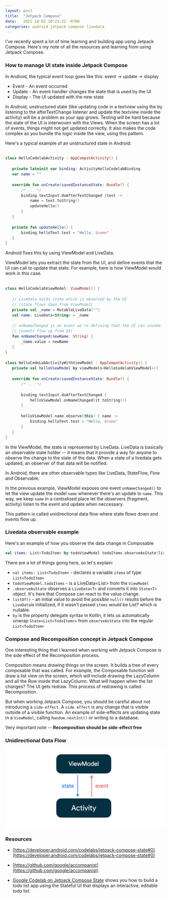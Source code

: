 ```yaml
---
layout: post
title:  "Jetpack Compose"
date:   2021-10-02 10:21:22 -0700
categories: android jetpack compose livedata
---
```


I've recently spent a lot of time learning and building app using Jetpack Compose. Here's my note of all the resources and learning from using Jetpack Compose.

### How to manage UI state inside Jetpack Compose

In Android, the typical event loop goes like this: event -> update -> display
- Event - An event occurred
- Update - An event handler changes the state that is used by the UI
- Display - The UI updated with the new state

In Android, unstructured state (like updating code in a textview using the by listening to the afterTextChange listener and update the textview inside the activity) will be a problem as your app grows.  Testing will be hard because the state of the UI is interwoven with the Views.  When the screen has a lot of events, things might not get updated correctly. It also makes the code complex as you bundle the logic inside the view, using this pattern.

Here's a typical example of an unstructured state in Android:

```kotlin

class HelloCodelabActivity : AppCompatActivity() {

   private lateinit var binding: ActivityHelloCodelabBinding
   var name = ""

   override fun onCreate(savedInstanceState: Bundle?) {
       /* ... */
       binding.textInput.doAfterTextChanged {text ->
           name = text.toString()
           updateHello()
       }
   }

   private fun updateHello() {
       binding.helloText.text = "Hello, $name"
   }
}

```

Android fixes this by using ViewModel and LiveData.

ViewModel lets you extract the state from the UI, and define events that the UI can call to update that state.  For example, here is how ViewModel would work in this case.   

```kotlin

class HelloCodelabViewModel: ViewModel() {

   // LiveData holds state which is observed by the UI
   // (state flows down from ViewModel)
   private val _name = MutableLiveData("")
   val name: LiveData<String> = _name

   // onNameChanged is an event we're defining that the UI can invoke
   // (events flow up from UI)
   fun onNameChanged(newName: String) {
       _name.value = newName
   }
}

class HelloCodeLabActivityWithViewModel : AppCompatActivity() {
   private val helloViewModel by viewModels<HelloCodelabViewModel>()

   override fun onCreate(savedInstanceState: Bundle?) {
       /* ... */

       binding.textInput.doAfterTextChanged {
           helloViewModel.onNameChanged(it.toString())
       }

       helloViewModel.name.observe(this) { name ->
           binding.helloText.text = "Hello, $name"
       }
   }
}

```

In the ViewModel, the state is represented by LiveData.  LiveData is basically an observable state holder -- it means that it provide a way for anyone to observe the change to the state of the data. When a state of a livedata gets updated, an observer of that data will be notified.

In Android, there are other observable types like LiveData, StateFlow, Flow and Observable.

In the previous example, ViewModel exposes one event `onNameChanged()` to let the view update the model `name` whenever there's an update to `name`.  This way, we keep `name` in a centralized place let the observers (fragment, activity) listen to the event and update when neccessary.

This pattern is called unidirectional data flow where state flows down and events flow up.

### Livedata observable example

Here's an example of how you observe the data change in Composable

```kotlin
val items: List<TodoItem> by todoViewModel.todoItems.observeAsState(listOf())
```

There are a lot of things going here, so let's explain:

- `val items: List<TodoItem>` - declares a variable `items` of type `List<TodoItem>`
- `todoViewModel.todoItems` - is a LiveData<List<TodoItem>> from the `ViewModel`
- `.observeAsState` observes a `LiveData<T>` and converts it into `State<T>` object.  It's here that Compose can react to the value change.  
- `listOf()` - an initial value to avoid the possible `null()` results before the `LiveData`is initialized, if it wasn't passed `items` would be List<TodoItem>? which is nullable.
- `by` is the property delegate syntax in Kotlin, it lets us automatically unwrap `State<List<TodoItem>>` from `observeAsState` into the regular `List<TodoItem>`


### Compose and Recomposition concept in Jetpack Compose

One interesting thing that I learned when working with Jetpack Compose is the side effect of the Recomposition process.

Composition means drawing things on the screen. It builds a tree of every composable that was called.  For example, the Composable function will draw a list view on the screen, which will include drawing the LazyColumn and all the Row inside that LazyColumn.  What will happen when the list changes?  The UI gets redraw.  This process of redrawing is called Recomposition.

But when working Jetpack Compose, you should be careful about not introducing a `side-effect`.   A `side effect` is any change that is visible outside of a visible function.  An example of side-effects are updating state in a `ViewModel`,  calling `Random.nextInt()` or writing to a database.

Very important note -- **Recomposition should be side-effect free**

### Unidirectional Data Flow

![image](/assets/images/unidirectional.png)

### Resources
- [https://developer.android.com/codelabs/jetpack-compose-state#0](https://developer.android.com/codelabs/jetpack-compose-state#0)

- [https://github.com/google/accompanist](https://github.com/google/accompanist)

- [Google Codelab on Jetpack Compose State](https://developer.android.com/codelabs/jetpack-compose-state#0) shows you how to build a todo list app using the Stateful UI that displays an interactive, editable todo list.
